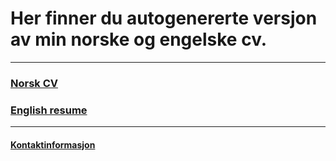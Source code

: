 ﻿# Her finner du autogenererte versjon av min norske og engelske cv.

***

###  [Norsk CV](https://harrysolsem.github.io/MyCV/cv.html)
###  [English resume](https://harrysolsem.github.io/MyCV/resume.html)

***

#### [Kontaktinformasjon](https://harrysolsem.github.io/MyCV/contact.html)